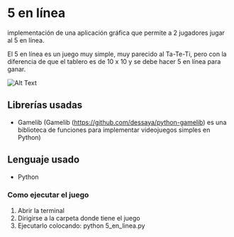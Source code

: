 # 5 en línea

implementación de una aplicación gráfica que permite a 2 jugadores jugar al 5 en línea.

El 5 en línea es un juego muy simple, muy parecido al Ta-Te-Ti, pero con la diferencia de que el tablero es de 10 x 10 y se debe hacer 5 en línea para ganar.

![Alt Text](https://media4.giphy.com/media/ekzwnoxgjfce2n0G9U/giphy.gif?cid=790b761115531902a63cfc3ef92331e5067481427b5fe730&rid=giphy.gif&ct=g)

## Librerías usadas

- Gamelib (Gamelib (https://github.com/dessaya/python-gamelib) es una biblioteca de funciones para implementar videojuegos simples en Python)

## Lenguaje usado

- Python

### Como ejecutar el juego

1. Abrir la terminal
2. Dirigirse a la carpeta donde tiene el juego
3. Ejecutarlo colocando: python 5_en_linea.py